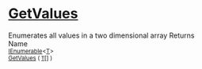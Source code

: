 # [GetValues](./ArrayExtension-100663387.md)

Enumerates all values in a two dimensional array
Returns<img width=500/>Name
<br>
<sub>[IEnumerable](https://docs.microsoft.com/en-us/dotnet/api/System.Collections.Ienumerable)\<[T](./ArrayExtension-100663387.md)></sub><img width=500/><sub>[GetValues](./ArrayExtension-100663387.md) ( [`T`](./ArrayExtension-100663387.md)[] )</sub><br>


